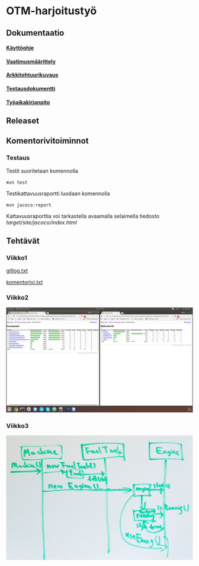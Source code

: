 # OTM-harjoitustyö
## Dokumentaatio

#### [Käyttöohje](https://github.com/rescawen/otm-harjoitustyo/blob/master/dokumentointi/kayttoohje.md)
#### [Vaatimusmäärittely](https://github.com/rescawen/otm-harjoitustyo/blob/master/dokumentointi/vaatimusmaarittely.md)
#### [Arkkitehtuurikuvaus](https://github.com/rescawen/otm-harjoitustyo/blob/master/dokumentointi/arkkitehtuuri.md)
#### [Testausdokumentti](https://github.com/rescawen/otm-harjoitustyo/blob/master/dokumentointi/testaus.md)
#### [Työaikakirjanpito](https://github.com/rescawen/otm-harjoitustyo/blob/master/dokumentointi/tuntikirjanpito.md)

## Releaset

## Komentorivitoiminnot

### Testaus

Testit suoritetaan komennolla

```
mvn test
```

Testikattavuusraportti luodaan komennolla

```
mvn jacoco:report
```

Kattavuusraporttia voi tarkastella avaamalla selaimella tiedosto _target/site/jacoco/index.html_

## Tehtävät
### Viikko1

[gitlog.txt](https://github.com/rescawen/otm-harjoitustyo/blob/master/laskarit/viikko1/gitlog.txt)

[komentorivi.txt](https://github.com/rescawen/otm-harjoitustyo/blob/master/laskarit/viikko1/komentorivi.txt)

### Viikko2

![Unicafe Testikattavuus](https://raw.githubusercontent.com/rescawen/otm-harjoitustyo/master/laskarit/kuvat/Screenshot%20from%202018-05-03%2010-11-26.png)

### Viikko3

![Sekvenssi kaavio 3](https://raw.githubusercontent.com/rescawen/otm-harjoitustyo/master/laskarit/kuvat/1525605893766-2a052903-17ae-47de-8041-a55fc1a997a5.jpg)
